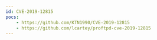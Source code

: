 ```yaml
---
id: CVE-2019-12815
pocs:
    - https://github.com/KTN1990/CVE-2019-12815
    - https://github.com/lcartey/proftpd-cve-2019-12815
---
```

